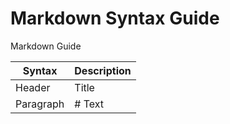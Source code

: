 # Markdown Syntax Guide 
Markdown Guide

| Syntax    | Description |
|-----------|-------------|
| Header    | Title       |
| Paragraph | # Text      |